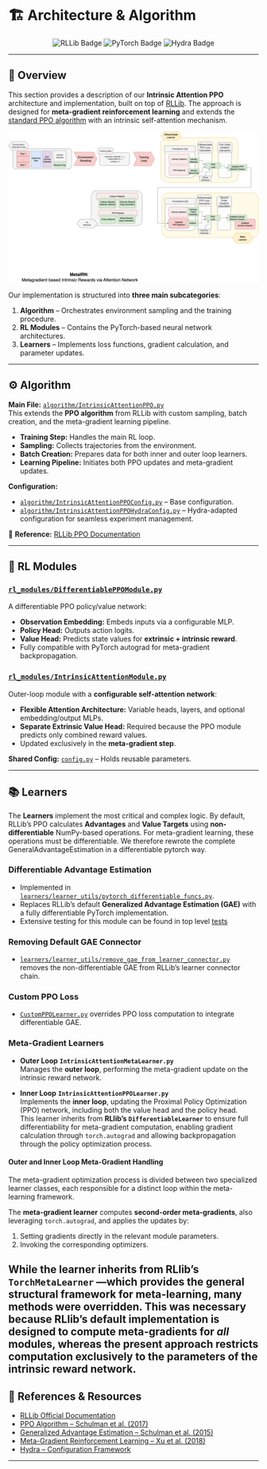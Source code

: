 # 🏗️ Architecture & Algorithm

<p align="center">
  <img src="https://img.shields.io/badge/Algorithm_Framework-RLLib-blue?style=for-the-badge&logo=ray&logoColor=white" alt="RLLib Badge" />
  <img src="https://img.shields.io/badge/Module_Framework-PyTorch-red?style=for-the-badge&logo=pytorch&logoColor=white" alt="PyTorch Badge" />
  <img src="https://img.shields.io/badge/Config-Hydra-089bab?style=for-the-badge&logo=python&logoColor=white" alt="Hydra Badge" />
</p>

---

## 📜 Overview

This section provides a description of our **Intrinsic Attention PPO**
architecture and implementation, built on top of [RLLib](https://docs.ray.io/en/latest/rllib/index.html). The approach
is designed for **meta-gradient reinforcement learning** and extends
the [standard PPO algorithm](https://docs.ray.io/en/latest/rllib/rllib-algorithms.html#ppo) with an intrinsic
self-attention mechanism.

<p align="center">
  <img src="images/MetaIRN.png" alt="Algorithm Overview" width="700"/>
</p>

Our implementation is structured into **three main subcategories**:

1. **Algorithm** – Orchestrates environment sampling and the training procedure.
2. **RL Modules** – Contains the PyTorch-based neural network architectures.
3. **Learners** – Implements loss functions, gradient calculation, and parameter updates.

---

## ⚙️ Algorithm

**Main File:** [`algorithm/IntrinsicAttentionPPO.py`](algorithm/IntrinsicAttentionPPO.py)  
This extends the **PPO algorithm** from RLLib with custom sampling, batch creation, and the meta-gradient learning
pipeline.

- **Training Step:** Handles the main RL loop.
- **Sampling:** Collects trajectories from the environment.
- **Batch Creation:** Prepares data for both inner and outer loop learners.
- **Learning Pipeline:** Initiates both PPO updates and meta-gradient updates.

**Configuration:**

- [`algorithm/IntrinsicAttentionPPOConfig.py`](algorithm/IntrinsicAttentionPPOConfig.py) – Base configuration.
- [`algorithm/IntrinsicAttentionPPOHydraConfig.py`](algorithm/IntrinsicAttentionPPOHydraConfig.py) – Hydra-adapted
  configuration for seamless experiment management.

🔗 **Reference:** [RLLib PPO Documentation](https://docs.ray.io/en/latest/rllib/rllib-algorithms.html#ppo)

---

## 🧠 RL Modules

### [`rl_modules/DifferentiablePPOModule.py`](rl_modules/DifferentiablePPOModule.py)

A differentiable PPO policy/value network:

- **Observation Embedding:** Embeds inputs via a configurable MLP.
- **Policy Head:** Outputs action logits.
- **Value Head:** Predicts state values for **extrinsic + intrinsic reward**.
- Fully compatible with PyTorch autograd for meta-gradient backpropagation.

### [`rl_modules/IntrinsicAttentionModule.py`](rl_modules/IntrinsicAttentionModule.py)

Outer-loop module with a **configurable self-attention network**:

- **Flexible Attention Architecture:** Variable heads, layers, and optional embedding/output MLPs.
- **Separate Extrinsic Value Head:** Required because the PPO module predicts only combined reward values.
- Updated exclusively in the **meta-gradient step**.

**Shared Config:** [`config.py`](config.py) – Holds reusable parameters.

---

## 📚 Learners

The **Learners** implement the most critical and complex logic. By default, RLLib’s PPO calculates **Advantages** and
**Value Targets** using **non-differentiable** NumPy-based operations. For meta-gradient learning, these operations must
be differentiable. We therefore rewrote the complete GeneralAdvantageEstimation in a differentiable pytorch way.

### Differentiable Advantage Estimation

- Implemented in [
  `learners/learner_utils/pytorch_differentiable_funcs.py`](learners/learner_utils/pytorch_differentiable_funcs.py).
- Replaces RLLib’s default **Generalized Advantage Estimation (GAE)** with a fully differentiable PyTorch
  implementation.
- Extensive testing for this module can be found in top level [tests](../../tests)

### Removing Default GAE Connector

- [
  `learners/learner_utils/remove_gae_from_learner_connector.py`](learners/learner_utils/remove_gae_from_learner_connector.py)
  removes the non-differentiable GAE from RLLib’s learner connector chain.

### Custom PPO Loss

- [`CustomPPOLearner.py`](learners/CustomPPOLearner.py) overrides PPO loss computation to integrate differentiable GAE.

### Meta-Gradient Learners

- **Outer Loop** **`IntrinsicAttentionMetaLearner.py`**  
  Manages the **outer loop**, performing the meta-gradient update on the intrinsic reward network.

- **Inner Loop** **`IntrinsicAttentionPPOLearner.py`**  
  Implements the **inner loop**, updating the Proximal Policy Optimization (PPO) network, including both the value head
  and the policy head.  
  This learner inherits from **RLlib’s `DifferentiableLearner`** to ensure full differentiability for meta-gradient
  computation, enabling gradient calculation through `torch.autograd` and allowing backpropagation through the policy
  optimization process.

#### Outer and Inner Loop Meta-Gradient Handling

The meta-gradient optimization process is divided between two specialized learner classes, each responsible for a
distinct loop within the meta-learning framework.

The **meta-gradient learner** computes **second-order meta-gradients**, also leveraging `torch.autograd`, and
applies the updates by:

1. Setting gradients directly in the relevant module parameters.
2. Invoking the corresponding optimizers.

While the learner inherits from **RLlib’s `TorchMetaLearner`** —which provides the general structural framework for
meta-learning, many methods were overridden. This was necessary
because RLlib’s default implementation is designed to compute meta-gradients for
*all* modules, whereas the present approach restricts computation exclusively to the parameters of the **intrinsic
reward network**.
---

## 📖 References & Resources

- [RLLib Official Documentation](https://docs.ray.io/en/latest/rllib/index.html)
- [PPO Algorithm – Schulman et al. (2017)](https://arxiv.org/abs/1707.06347)
- [Generalized Advantage Estimation – Schulman et al. (2015)](https://arxiv.org/abs/1506.02438)
- [Meta-Gradient Reinforcement Learning – Xu et al. (2018)](https://arxiv.org/abs/1805.09801)
- [Hydra – Configuration Framework](https://hydra.cc/)

---


